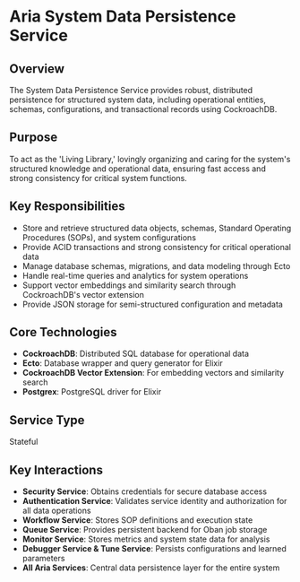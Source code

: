 # Aria System Data Persistence Service

## Overview

The System Data Persistence Service provides robust, distributed persistence for structured system data, including operational entities, schemas, configurations, and transactional records using CockroachDB.

## Purpose

To act as the 'Living Library,' lovingly organizing and caring for the system's structured knowledge and operational data, ensuring fast access and strong consistency for critical system functions.

## Key Responsibilities

- Store and retrieve structured data objects, schemas, Standard Operating Procedures (SOPs), and system configurations
- Provide ACID transactions and strong consistency for critical operational data
- Manage database schemas, migrations, and data modeling through Ecto
- Handle real-time queries and analytics for system operations
- Support vector embeddings and similarity search through CockroachDB's vector extension
- Provide JSON storage for semi-structured configuration and metadata

## Core Technologies

- **CockroachDB**: Distributed SQL database for operational data
- **Ecto**: Database wrapper and query generator for Elixir
- **CockroachDB Vector Extension**: For embedding vectors and similarity search
- **Postgrex**: PostgreSQL driver for Elixir

## Service Type

Stateful

## Key Interactions

- **Security Service**: Obtains credentials for secure database access
- **Authentication Service**: Validates service identity and authorization for all data operations
- **Workflow Service**: Stores SOP definitions and execution state
- **Queue Service**: Provides persistent backend for Oban job storage
- **Monitor Service**: Stores metrics and system state data for analysis
- **Debugger Service & Tune Service**: Persists configurations and learned parameters
- **All Aria Services**: Central data persistence layer for the entire system